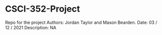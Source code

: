 # CSCI-352-Project
Repo for the project
Authors: Jordan Taylor and Mason Bearden.
Date: 03 / 12 / 2021
Description: NA
